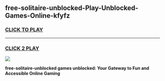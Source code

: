 
## free-solitaire-unblocked-Play-Unblocked-Games-Online-kfyfz
<h3>
<a href="https://premium76.site?title=free-solitaire-unblocked&ref=25A">CLICK TO PLAY</a></h3>
<hr>

<h3>
<a href="https://premium76.site?title=free-solitaire-unblocked&ref=25A">CLICK 2 PLAY</a>
  
</h3>

<a href="https://premium76.site?title=free-solitaire-unblocked&ref=25A"><img src="https://clearcache.store/games.png"></a>


**free-solitaire-unblocked games unblocked: Your Gateway to Fun and Accessible Online Gaming**
